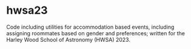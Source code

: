 # hwsa23

Code including utilities for accommodation based events, including assigning roommates based on gender and preferences; written for the Harley Wood School of Astronomy (HWSA) 2023.
